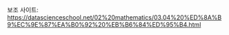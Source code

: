보조 사이트: https://datascienceschool.net/02%20mathematics/03.04%20%ED%8A%B9%EC%9E%87%EA%B0%92%20%EB%B6%84%ED%95%B4.html
